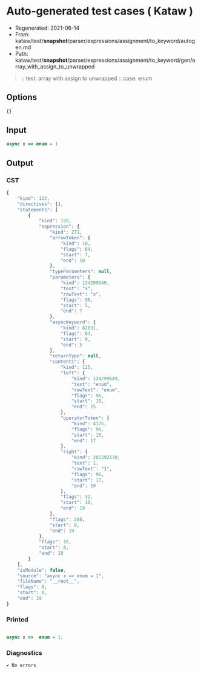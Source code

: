 # Auto-generated test cases ( Kataw )
- Regenerated: 2021-06-14
- From: kataw/test/__snapshot__/parser/expressions/assignment/to_keyword/autogen.md
- Path: kataw/test/__snapshot__/parser/expressions/assignment/to_keyword/gen/array_with_assign_to_unwrapped
> :: test: array with assign to unwrapped
> :: case: enum
## Options

`````js
{}
`````
## Input

`````js
async x => enum = 1
`````
## Output

### CST

```javascript
{
    "kind": 122,
    "directives": [],
    "statements": [
        {
            "kind": 120,
            "expression": {
                "kind": 271,
                "arrowToken": {
                    "kind": 10,
                    "flags": 64,
                    "start": 7,
                    "end": 10
                },
                "typeParameters": null,
                "parameters": {
                    "kind": 134299649,
                    "text": "x",
                    "rawText": "x",
                    "flags": 96,
                    "start": 5,
                    "end": 7
                },
                "asyncKeyword": {
                    "kind": 82031,
                    "flags": 64,
                    "start": 0,
                    "end": 5
                },
                "returnType": null,
                "contents": {
                    "kind": 125,
                    "left": {
                        "kind": 134299649,
                        "text": "enum",
                        "rawText": "enum",
                        "flags": 96,
                        "start": 10,
                        "end": 15
                    },
                    "operatorToken": {
                        "kind": 4125,
                        "flags": 96,
                        "start": 15,
                        "end": 17
                    },
                    "right": {
                        "kind": 201392130,
                        "text": 1,
                        "rawText": "1",
                        "flags": 96,
                        "start": 17,
                        "end": 19
                    },
                    "flags": 32,
                    "start": 10,
                    "end": 19
                },
                "flags": 288,
                "start": 0,
                "end": 19
            },
            "flags": 16,
            "start": 0,
            "end": 19
        }
    ],
    "isModule": false,
    "source": "async x => enum = 1",
    "fileName": "__root__",
    "flags": 0,
    "start": 0,
    "end": 19
}
```

### Printed

```javascript

async x =>  enum = 1;
```

### Diagnostics

```javascript
✔ No errors
```

